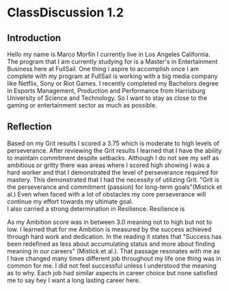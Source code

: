 # ClassDiscussion 1.2 
## Introduction 

Hello my name is Marco Morfin I currently live in Los Angeles California. The program that I am currently studying for is a Master's in Entertainment Business here at FullSail. One thing i aspire to accomplish once I am complete with my program at FullSail is working with a big media company like Netflix, Sony or Riot Games. I recently completed my Bachelors degree in Esports Management, Production and Performance from Harrisburg University of Science and Technology. So I want to stay as close to the gaming or entertainment sector as much as possible. 

## Reflection 

Based on my Grit results I scored a 3.75 which is moderate to high levels of perseverance. After reviewing the Grit results I learned that I have the ability to maintain commitment despite setbacks. 
Although I do not see my self as ambitious or gritty there was areas where I scored high showing I was a hard worker and that I demonstrated the level of perseverance required for mastery. This demonstrated that I had the necessity of utilizing Grit. "Grit is the perseverance and commitment (passion) for long-term goals"(Mistick et al.) Even when faced with a lot of obstacles my core perseverance will continue my effort towards my ultimate goal.  
I also carried a strong determination in Resilience. Resilience is 

As my Ambition score was in between 3.0 meaning not to high but not to low. I learned that for me Ambition is measured by the success achieved through hard work and dedication. In the reading it states that "Success has been redefined as less about accumulating status and more about finding meaning in our careers" (Mistick et al.). That passage resonates with me as I have changed many times different job throughout my life one thing was in common for me. I did not feel successful unless I understood the meaning as to why. Each job had similar aspects in career choice but none satisfied me to say hey I want a long lasting career here. 

